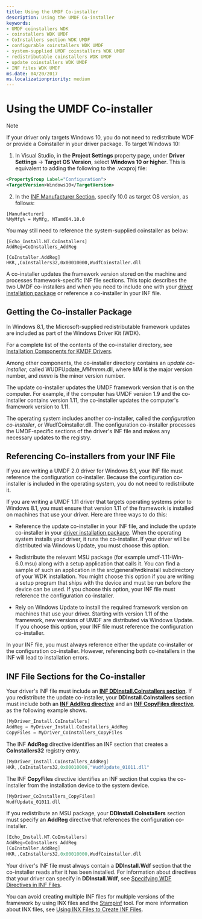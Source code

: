 ```yaml
---
title: Using the UMDF Co-installer
description: Using the UMDF Co-installer
keywords:
- UMDF coinstallers WDK
- coinstallers WDK UMDF
- CoInstallers section WDK UMDF
- configurable coinstallers WDK UMDF
- system-supplied UMDF coinstallers WDK UMDF
- redistributable coinstallers WDK UMDF
- update coinstallers WDK UMDF
- INF files WDK UMDF
ms.date: 04/20/2017
ms.localizationpriority: medium
---
```


# Using the UMDF Co-installer

> [!NOTE]
> If your driver only targets Windows 10, you do not need to redistribute WDF or provide a Coinstaller in your driver package. To target Windows 10:
>1. In Visual Studio, in the **Project Settings** property page, under **Driver Settings** -> **Target OS Version**, select **Windows 10 or higher**.  This is equivalent to adding the following to the .vcxproj file: 
>```xml
><PropertyGroup Label="Configuration">
><TargetVersion>Windows10</TargetVersion>
>```
>2. In the [INF Manufacturer Section](/windows-hardware/drivers/install/inf-manufacturer-section), specify 10.0 as target OS version, as follows:
>```inf
>[Manufacturer]
>%MyMfg% = MyMfg, NTamd64.10.0
>```
>
>You may still need to reference the system-supplied coinstaller as below:
>
>```inf
>[Echo_Install.NT.CoInstallers] 
>AddReg=CoInstallers_AddReg
>
>[CoInstaller.AddReg]
>HKR,,CoInstallers32,0x00010000,WudfCoinstaller.dll
>```


A co-installer updates the framework version stored on the machine and processes framework-specific INF file sections. This topic describes the two UMDF co-installers and when you need to include one with your [driver installation package](/windows-hardware/drivers) or reference a co-installer in your INF file.

## Getting the Co-installer Package


In Windows 8.1, the Microsoft-supplied redistributable framework updates are included as part of the Windows Driver Kit (WDK).

For a complete list of the contents of the co-installer directory, see [Installation Components for KMDF Drivers](installation-components-for-kmdf-drivers.md).

Among other components, the co-installer directory contains an *update co-installer*, called WUDFUpdate\_*MMmmm*.dll, where *MM* is the major version number, and *mmm* is the minor version number.

The update co-installer updates the UMDF framework version that is on the computer. For example, if the computer has UMDF version 1.9 and the co-installer contains version 1.11, the co-installer updates the computer's framework version to 1.11.

The operating system includes another co-installer, called the *configuration co-installer*, or WudfCoinstaller.dll. The configuration co-installer processes the UMDF-specific sections of the driver's INF file and makes any necessary updates to the registry.

## Referencing Co-installers from your INF File


If you are writing a UMDF 2.0 driver for Windows 8.1, your INF file must reference the configuration co-installer. Because the configuration co-installer is included in the operating system, you do not need to redistribute it.

If you are writing a UMDF 1.11 driver that targets operating systems prior to Windows 8.1, you must ensure that version 1.11 of the framework is installed on machines that use your driver. Here are three ways to do this:

-   Reference the update co-installer in your INF file, and include the update co-installer in your [driver installation package](/windows-hardware/drivers). When the operating system installs your driver, it runs the co-installer. If your driver will be distributed via Windows Update, you must choose this option.

-   Redistribute the relevant MSU package (for example umdf-1.11-Win-6.0.msu) along with a setup application that calls it. You can find a sample of such an application in the src\\general\\wdkinstall subdirectory of your WDK installation. You might choose this option if you are writing a setup program that ships with the device and must be run before the device can be used. If you choose this option, your INF file must reference the configuration co-installer.

-   Rely on Windows Update to install the required framework version on machines that use your driver. Starting with version 1.11 of the framework, new versions of UMDF are distributed via Windows Update. If you choose this option, your INF file must reference the configuration co-installer.

In your INF file, you must always reference either the update co-installer or the configuration co-installer. However, referencing both co-installers in the INF will lead to installation errors.

## INF File Sections for the Co-installer


Your driver's INF file must include an [**INF DDInstall.CoInstallers section**](../install/inf-ddinstall-coinstallers-section.md). If you redistribute the update co-installer, your **DDInstall.CoInstallers** section must include both an [**INF AddReg directive**](../install/inf-addreg-directive.md) and an [**INF CopyFiles directive**](../install/inf-copyfiles-directive.md), as the following example shows.

```cpp
[MyDriver_Install.CoInstallers]
AddReg = MyDriver_Install.CoInstallers_AddReg
CopyFiles = MyDriver_CoInstallers_CopyFiles
```

The INF **AddReg** directive identifies an INF section that creates a **CoInstallers32** registry entry.

```cpp
[MyDriver_Install.CoInstallers_AddReg]
HKR,,CoInstallers32,0x00010000,"WudfUpdate_01011.dll"
```

The INF **CopyFiles** directive identifies an INF section that copies the co-installer from the installation device to the system device.

```cpp
[MyDriver_CoInstallers_CopyFiles]
WudfUpdate_01011.dll
```

If you redistribute an MSU package, your **DDInstall.CoInstallers** section must specify an **AddReg** directive that references the configuration co-installer.

```cpp
[Echo_Install.NT.CoInstallers]
AddReg=CoInstallers_AddReg
[CoInstaller.AddReg]
HKR,,CoInstallers32,0x00010000,WudfCoinstaller.dll
```

Your driver's INF file must always contain a **DDInstall.Wdf** section that the co-installer reads after it has been installed. For information about directives that your driver can specify in **DDInstall.Wdf**, see [Specifying WDF Directives in INF Files](specifying-wdf-directives-in-inf-files.md).

You can avoid creating multiple INF files for multiple versions of the framework by using INX files and the [Stampinf](../devtest/stampinf.md) tool. For more information about INX files, see [Using INX Files to Create INF Files](using-inx-files-to-create-inf-files.md).

 

